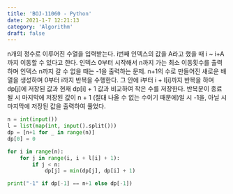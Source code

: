 ```yaml
---
title: 'BOJ-11060 - Python'
date: 2021-1-7 12:21:13
category: 'Algorithm'
draft: false
---
```

n개의 정수로 이루어진 수열을 입력받는다. i번째 인덱스의 값을 A라고 했을 때 i ~ i+A까지 이동할 수 있다고 한다. 인덱스 0부터 시작해서 n까지 가는 최소 이동횟수를 출력하며 인덱스 n까지 갈 수 없을 때는 -1을 출력하는 문제. n+1의 수로 만들어진 새로운 배열을 생성하며 0부터 i까지 반복을 수행한다. 그 안에 i부터 i + l[i]까지 반복을 하며 dp[j]에 저장된 값과 현재 dp[i] + 1 값과 비교하여 작은 수를 저장한다. 반복문이 종료될 시 마지막에 저장된 값이 n + 1 (절대 나올 수 없는 수이기 때문에)일 시 -1을, 아닐 시 마지막에 저장된 값을 출력하여 풀었다.
```python
n = int(input())
l = list(map(int, input().split()))
dp = [n+1 for _ in range(n)]
dp[0] = 0

for i in range(n):
    for j in range(i, i + l[i] + 1):
        if j < n:
            dp[j] = min(dp[j], dp[i] + 1)

print("-1" if dp[-1] == n+1 else dp[-1])

```